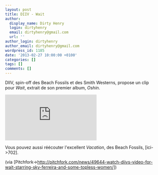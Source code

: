 ```yaml
---
layout: post
title: DIIV - Wait
author:
  display_name: Dirty Henry
  login: dirtyhenry
  email: dirtyhenry@gmail.com
  url: ''
author_login: dirtyhenry
author_email: dirtyhenry@gmail.com
wordpress_id: 1185
date: '2013-02-27 10:00:00 +0100'
categories: []
tags: []
comments: []
---
```

DIIV, spin-off des Beach Fossils et des Smith Westerns, propose un clip pour *Wait*, extrait de son premier album, *Oshin*. 

<div style="max-width: 100%;">
<iframe src="http://player.vimeo.com/video/59966793" frameborder="0" webkitAllowFullScreen mozallowfullscreen allowFullScreen></iframe>
</div>

Vous pouvez aussi réécouter l'excellent *Vacation*, des Beach Fossils, [ici->702]. 

(via [Pitchfork->http://pitchfork.com/news/49644-watch-diivs-video-for-wait-starring-sky-ferreira-and-some-topless-women/])
